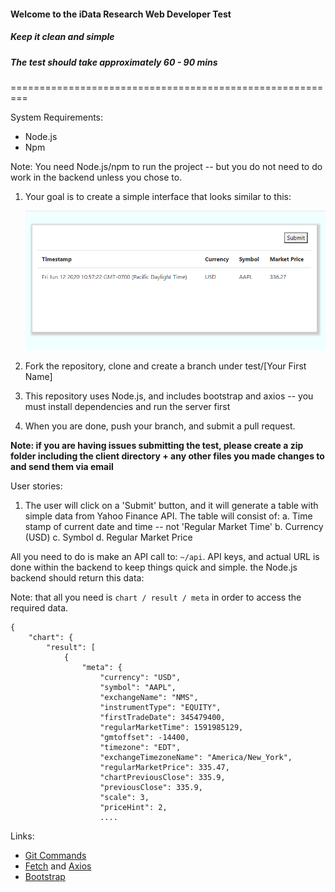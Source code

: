 #### Welcome to the iData Research Web Developer Test

##### Keep it clean and simple

##### The test should take approximately 60 - 90 mins

=========================================================

System Requirements:

- Node.js
- Npm

Note: You need Node.js/npm to run the project -- but you do not need to do work in the backend unless you chose to.

1. Your goal is to create a simple interface that looks similar to this:

   ![image](./screenshots/Snapshot.PNG)

2. Fork the repository, clone and create a branch under test/[Your First Name]

3. This repository uses Node.js, and includes bootstrap and axios -- you must install dependencies and run the server first

4. When you are done, push your branch, and submit a pull request.
   
**Note: if you are having issues submitting the test, please create a zip folder including the client directory + any other files you made changes to and send them via email**

User stories:

1. The user will click on a 'Submit' button, and it will generate a table with simple data from Yahoo Finance API. The table will consist of:
   a. Time stamp of current date and time -- not 'Regular Market Time'
   b. Currency (USD)
   c. Symbol
   d. Regular Market Price

All you need to do is make an API call to: `~/api`. API keys, and actual URL is done within the backend to keep things quick and simple. the Node.js backend should return this data:

Note: that all you need is `chart / result / meta` in order to access the required data.

```
{
    "chart": {
        "result": [
            {
                "meta": {
                    "currency": "USD",
                    "symbol": "AAPL",
                    "exchangeName": "NMS",
                    "instrumentType": "EQUITY",
                    "firstTradeDate": 345479400,
                    "regularMarketTime": 1591985129,
                    "gmtoffset": -14400,
                    "timezone": "EDT",
                    "exchangeTimezoneName": "America/New_York",
                    "regularMarketPrice": 335.47,
                    "chartPreviousClose": 335.9,
                    "previousClose": 335.9,
                    "scale": 3,
                    "priceHint": 2,
                    ....
```

Links:
- [Git Commands](https://about.gitlab.com/images/press/git-cheat-sheet.pdf)
- [Fetch](https://developer.mozilla.org/en-US/docs/Web/API/Fetch_API/Using_Fetch) and [Axios](https://github.com/axios/axios/blob/master/README.md)
- [Bootstrap](https://getbootstrap.com/docs/4.5/getting-started/introduction/)
